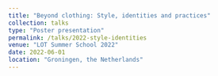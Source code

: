 ```yaml
---
title: "Beyond clothing: Style, identities and practices"
collection: talks
type: "Poster presentation"
permalink: /talks/2022-style-identities
venue: "LOT Summer School 2022"
date: 2022-06-01
location: "Groningen, the Netherlands"
---
```

